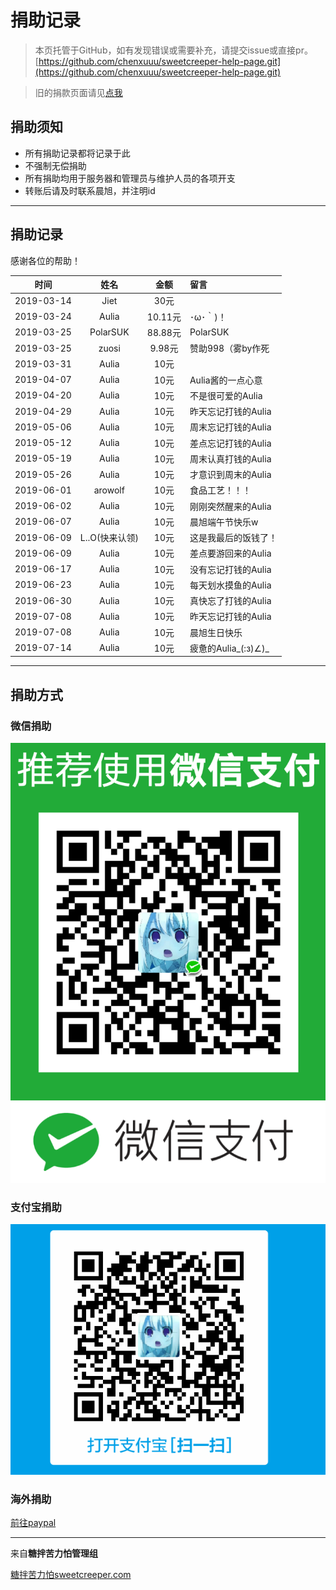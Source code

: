 # 捐助记录

> 本页托管于GitHub，如有发现错误或需要补充，请提交issue或直接pr。
> [https://github.com/chenxuuu/sweetcreeper-help-page.git](https://github.com/chenxuuu/sweetcreeper-help-page.git)

> 旧的捐款页面请见[点我](https://www.chenxublog.com/2015/02/26/%E7%B3%96%E6%8B%8C%E8%8B%A6%E5%8A%9B%E6%80%95%E6%9C%8D%E5%8A%A1%E5%99%A8%E8%B4%A6%E7%9B%AE.html)

## 捐助须知

- 所有捐助记录都将记录于此
- 不强制无偿捐助
- 所有捐助均用于服务器和管理员与维护人员的各项开支
- 转账后请及时联系晨旭，并注明id

---

## 捐助记录

感谢各位的帮助！

|时间|姓名|金额|留言|
|:-:|:-:|:-:|:-|
|2019-03-14|Jiet|30元||
|2019-03-24|Aulia|10.11元|･ω･｀)！|
|2019-03-25|PolarSUK|88.88元|PolarSUK|
|2019-03-25|zuosi|9.98元|赞助998（雾by作死|
|2019-03-31|Aulia|10元||
|2019-04-07|Aulia|10元|Aulia酱的一点心意|
|2019-04-20|Aulia|10元|不是很可爱的Aulia|
|2019-04-29|Aulia|10元|昨天忘记打钱的Aulia|
|2019-05-06|Aulia|10元|周末忘记打钱的Aulia|
|2019-05-12|Aulia|10元|差点忘记打钱的Aulia|
|2019-05-19|Aulia|10元|周末认真打钱的Aulia|
|2019-05-26|Aulia|10元|才意识到周末的Aulia|
|2019-06-01|arowolf|10元|食品工艺！！！|
|2019-06-02|Aulia|10元|刚刚突然醒来的Aulia|
|2019-06-07|Aulia|10元|晨旭端午节快乐w|
|2019-06-09|L..O(快来认领)|10元|这是我最后的饭钱了！|
|2019-06-09|Aulia|10元|差点要游回来的Aulia|
|2019-06-17|Aulia|10元|没有忘记打钱的Aulia|
|2019-06-23|Aulia|10元|每天划水摸鱼的Aulia|
|2019-06-30|Aulia|10元|真快忘了打钱的Aulia|
|2019-07-08|Aulia|10元|昨天忘记打钱的Aulia|
|2019-07-08|Aulia|10元|晨旭生日快乐|
|2019-07-14|Aulia|10元|疲惫的Aulia_(:з)∠)_|

---

## 捐助方式

### 微信捐助

![微信支付](/support/wechat.png)

### 支付宝捐助

![支付宝](/support/alipay.jpg)

### 海外捐助

[前往paypal](https://www.paypal.me/chenxuuu)

---

来自**糖拌苦力怕管理组**

[糖拌苦力怕sweetcreeper.com](https://www.sweetcreeper.com)
